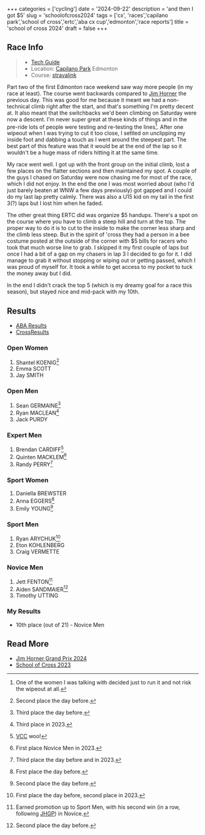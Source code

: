 +++
categories = ['cycling']
date = '2024-09-22'
description = 'and then I got $5'
slug = 'schoolofcross2024'
tags = ['cx', 'races','capilano park','school of cross','ertc','aba cx cup','edmonton','race reports']
title = 'school of cross 2024'
draft = false
+++

## Race Info

> * [Tech Guide](https://www.ertc.org/soc) 
> * Location: [Capilano Park](/../capilanopark/) Edmonton
> * Course: [stravalink](https://www.strava.com/segments/37856148)

Part two of the first Edmonton race weekend saw way more people (in my race at least). The course went backwards compared to [Jim Horner](../jimhornergrandprix2024/) the previous day. This was good for me because it meant we had a non-technical climb right after the start, and that's something I'm pretty decent at. It also meant that the switchbacks we'd been climbing on Saturday were now a descent. I'm never super great at these kinds of things and in the pre-ride lots of people were testing and re-testing the lines[^1]. After one wipeout when I was trying to cut it too close, I settled on unclipping my inside foot and dabbing a touch as I went around the steepest part. The best part of this feature was that it would be at the end of the lap so it wouldn't be a huge mass of riders hitting it at the same time.

[^1]: One of the women I was talking with decided just to run it and not risk the wipeout at all. 

My race went well. I got up with the front group on the initial climb, lost a few places on the flatter sections and then maintained my spot. A couple of the guys I chased on Saturday were now chasing me for most of the race, which I did not enjoy. In the end the one I was most worried about (who I'd just barely beaten at WNW a few days previously) got gapped and I could do my last lap pretty calmly. There was also a U15 kid on my tail in the first 3(?) laps but I lost him when he faded.

The other great thing ERTC did was organize $5 handups. There's a spot on the course where you have to climb a steep hill and turn at the top. The proper way to do it is to cut to the inside to make the corner less sharp and the climb less steep. But in the spirit of 'cross they had a person in a bee costume posted at the outside of the corner with $5 bills for racers who took that much worse line to grab. I skipped it my first couple of laps but once I had a bit of a gap on my chasers in lap 3 I decided to go for it. I did manage to grab it without stopping or wiping out or getting passed, which I was proud of myself for. It took a while to get access to my pocket to tuck the money away but I did.

In the end I didn't crack the top 5 (which is my dreamy goal for a race this season), but stayed nice and mid-pack with my 10th.
## Results

* [ABA Results](https://zone4.ca/race/2024-09-22/5c0e674c/results)
* [CrossResults](https://www.crossresults.com/race/12428)

### Open Women

1. Shantel KOENIG[^2]
2. Emma SCOTT
3. Jay SMITH

[^2]: Second place the day before.
### Open Men

1. Sean GERMAINE[^3]
2. Ryan MACLEAN[^4]
3. Jack PURDY

[^3]: Third place the day before.
[^4]: Third place in 2023.

### Expert Men

1. Brendan CARDIFF[^5]
2. Quinten MACKLEM[^6]
3. Randy PERRY[^7]

[^5]: [VCC](../vcc/) woo!
[^6]: First place Novice Men in 2023.
[^7]: Third place the day before and in 2023.

### Sport Women

1. Daniella BREWSTER
2. Anna EGGERS[^8]
3. Emily YOUNG[^9]

[^8]: First place the day before.
[^9]: Second place the day before.

### Sport Men

1. Ryan ARYCHUK[^10]
2. Eton KOHLENBERG
3. Craig VERMETTE

[^10]: First place the day before, second place in 2023.

### Novice Men

1. Jett FENTON[^11]
2. Aiden SANDMAIER[^12]
3. Timothy UTTING

[^11]: Earned promotion up to Sport Men, with his second win (in a row, following [JHGP](../jimhornergrandprix2024/)) in Novice.
[^12]: Second place the day before.
### My Results

* 10th place (out of 21) - Novice Men

## Read More

* [Jim Horner Grand Prix 2024](../jimhornergrandprix2024/)
* [School of Cross 2023](../schoolofcross2023/)